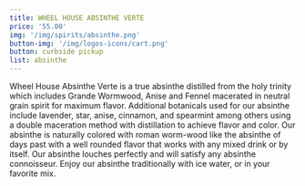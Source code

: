 ```yaml
---
title: WHEEL HOUSE ABSINTHE VERTE
price: '55.00'
img: '/img/spirits/absinthe.png'
button-img: '/img/logos-icons/cart.png'
button: curbside pickup
list: absinthe
---
```

Wheel House Absinthe Verte is a true absinthe distilled from the holy trinity which includes Grande Wormwood, Anise and Fennel macerated in neutral grain spirit for maximum flavor. Additional botanicals used for our absinthe include lavender, star, anise, cinnamon, and spearmint among others using a double maceration method with distillation to achieve flavor and color. Our absinthe is naturally colored with roman worm-wood like the absinthe of days past with a well rounded flavor that works with any mixed drink or by itself. Our absinthe louches perfectly and will satisfy any absinthe connoisseur. Enjoy our absinthe traditionally with ice water, or in your favorite mix.